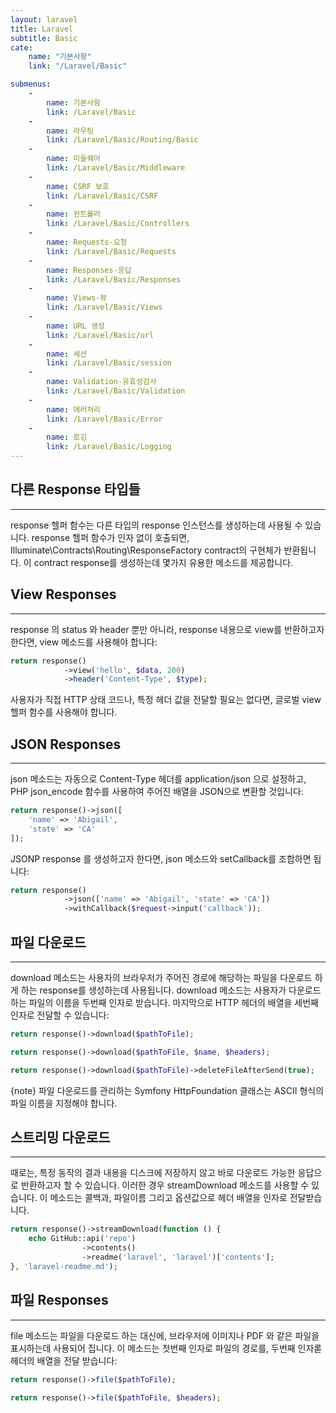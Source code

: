 ```yaml
---
layout: laravel
title: Laravel
subtitle: Basic
cate:
    name: "기본사항"
    link: "/Laravel/Basic"

submenus:
    -
        name: 기본사항
        link: /Laravel/Basic
    -
        name: 라우팅
        link: /Laravel/Basic/Routing/Basic
    -
        name: 미들웨어
        link: /Laravel/Basic/Middleware
    -
        name: CSRF 보호
        link: /Laravel/Basic/CSRF
    -
        name: 컨트롤러
        link: /Laravel/Basic/Controllers
    -
        name: Requests-요청
        link: /Laravel/Basic/Requests
    -
        name: Responses-응답
        link: /Laravel/Basic/Responses
    -
        name: Views-뷰
        link: /Laravel/Basic/Views
    -
        name: URL 생성
        link: /Laravel/Basic/url
    -
        name: 세션
        link: /Laravel/Basic/session
    -
        name: Validation-유효성검사
        link: /Laravel/Basic/Validation
    -
        name: 에러처리
        link: /Laravel/Basic/Error
    -
        name: 로깅
        link: /Laravel/Basic/Logging
---
```


## 다른 Response 타입들
---
response 헬퍼 함수는 다른 타입의 response 인스턴스를 생성하는데 사용될 수 있습니다. response 헬퍼 함수가 인자 없이 호출되면, Illuminate\Contracts\Routing\ResponseFactory contract의 구현체가 반환됩니다. 이 contract response를 생성하는데 몇가지 유용한 메소드를 제공합니다.


## View Responses
---
response 의 status 와 header 뿐만 아니라, response 내용으로 view를 반환하고자 한다면, view 메소드를 사용해야 합니다:

```php
return response()
            ->view('hello', $data, 200)
            ->header('Content-Type', $type);
```

사용자가 직접 HTTP 상태 코드나, 특정 헤더 값을 전달할 필요는 없다면, 글로벌 view 헬퍼 함수를 사용해야 합니다.


## JSON Responses
---
json 메소드는 자동으로 Content-Type 헤더를 application/json 으로 설정하고, PHP json_encode 함수를 사용하여 주어진 배열을 JSON으로 변환할 것입니다:

```php
return response()->json([
    'name' => 'Abigail',
    'state' => 'CA'
]);
```

JSONP response 를 생성하고자 한다면, json 메소드와 setCallback를 조합하면 됩니다:

```php
return response()
            ->json(['name' => 'Abigail', 'state' => 'CA'])
            ->withCallback($request->input('callback'));
```            

## 파일 다운로드
---
download 메소드는 사용자의 브라우저가 주어진 경로에 해당하는 파일을 다운로드 하게 하는 response를 생성하는데 사용됩니다. download 메소드는 사용자가 다운로드 하는 파일의 이름을 두번째 인자로 받습니다. 마지막으로 HTTP 헤더의 배열을 세번째 인자로 전달할 수 있습니다:

```php
return response()->download($pathToFile);

return response()->download($pathToFile, $name, $headers);

return response()->download($pathToFile)->deleteFileAfterSend(true);
```

{note} 파일 다운로드를 관리하는 Symfony HttpFoundation 클래스는 ASCII 형식의 파일 이름을 지정해야 합니다.

## 스트리밍 다운로드
---

때로는, 특정 동작의 결과 내용을 디스크에 저장하지 않고 바로 다운로드 가능한 응답으로 반환하고자 할 수 있습니다. 이러한 경우 streamDownload 메소드를 사용할 수 있습니다. 이 메소드는 콜백과, 파일이름 그리고 옵션값으로 헤더 배열을 인자로 전달받습니다.

```php
return response()->streamDownload(function () {
    echo GitHub::api('repo')
                ->contents()
                ->readme('laravel', 'laravel')['contents'];
}, 'laravel-readme.md');
```


## 파일 Responses
---
file 메소드는 파일을 다운로드 하는 대신에, 브라우저에 이미지나 PDF 와 같은 파일을 표시하는데 사용되어 집니다. 이 메소드는 첫번째 인자로 파일의 경로를, 두번째 인자롣 헤더의 배열을 전달 받습니다:

```php
return response()->file($pathToFile);

return response()->file($pathToFile, $headers);
```

